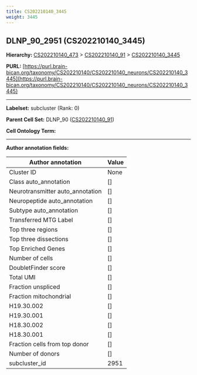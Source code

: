 ```yaml
---
title: CS202210140_3445
weight: 3445
---
```

## DLNP_90_2951 (CS202210140_3445)
<b>Hierarchy: </b>
[CS202210140_473](../CS202210140_473) >
[CS202210140_91](../CS202210140_91) >
[CS202210140_3445](../CS202210140_3445)

**PURL:** [https://purl.brain-bican.org/taxonomy/CS202210140/CS202210140_neurons/CS202210140_3445](https://purl.brain-bican.org/taxonomy/CS202210140/CS202210140_neurons/CS202210140_3445)

---


**Labelset:** subcluster (Rank: 0)

**Parent Cell Set:** DLNP_90 ([CS202210140_91](../CS202210140_91))



**Cell Ontology Term:** 

[MARKER GENES.]: #


---

[TRANSFERRED ANNOTATIONS.]: #


[AUTHOR ANNOTATION FIELDS.]: #


**Author annotation fields:**

| Author annotation | Value |
|-------------------|-------|
|Cluster ID|None|
|Class auto_annotation|[]|
|Neurotransmitter auto_annotation|[]|
|Neuropeptide auto_annotation|[]|
|Subtype auto_annotation|[]|
|Transferred MTG Label|[]|
|Top three regions|[]|
|Top three dissections|[]|
|Top Enriched Genes|[]|
|Number of cells|[]|
|DoubletFinder score|[]|
|Total UMI|[]|
|Fraction unspliced|[]|
|Fraction mitochondrial|[]|
|H19.30.002|[]|
|H19.30.001|[]|
|H18.30.002|[]|
|H18.30.001|[]|
|Fraction cells from top donor|[]|
|Number of donors|[]|
|subcluster_id|2951|
